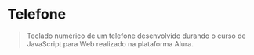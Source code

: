<h1>Telefone</h1>

> Teclado numérico de um telefone desenvolvido durando o curso de JavaScript para Web realizado na plataforma Alura.
